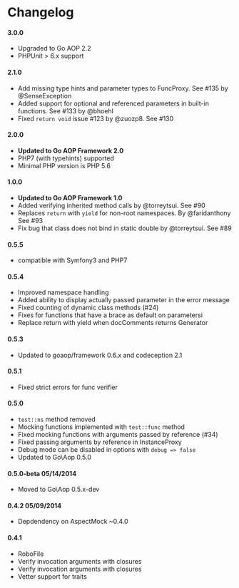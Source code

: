 # Changelog

#### 3.0.0

* Upgraded to Go AOP 2.2 
* PHPUnit > 6.x support

#### 2.1.0

* Add missing type hints and parameter types to FuncProxy. See #135 by @SenseException
* Added support for optional and referenced parameters in built-in functions. See #133 by @bhoehl
* Fixed `return void` issue #123 by @zuozp8. See #130

#### 2.0.0

* **Updated to Go AOP Framework 2.0**
* PHP7 (with typehints) supported
* Minimal PHP version is PHP 5.6

#### 1.0.0

* **Updated to Go AOP Framework 1.0**
* Added verifying inherited method calls by @torreytsui. See #90
* Replaces `return` with `yield` for non-root namespaces. By @faridanthony See #93
* Fix bug that class does not bind in static double by @torreytsui. See #89

#### 0.5.5

* compatible with Symfony3 and PHP7

#### 0.5.4

* Improved namespace handling
* Added ability to display actually passed parameter in the error message
* Fixed counting of dynamic class methods (#24)
* Fixes for functions that have a brace as default on parametersi
* Replace return with yield when docComments returns Generator


#### 0.5.3

* Updated to goaop/framework 0.6.x and codeception 2.1


#### 0.5.1

* Fixed strict errors for func verifier


#### 0.5.0

* `test::ns` method removed
* Mocking functions implemented with `test::func` method
* Fixed mocking functions with arguments passed by reference (#34)
* Fixed passing arguments by reference in InstanceProxy
* Debug mode can be disabled in options with `debug => false`
* Updated to Go\Aop 0.5.0


#### 0.5.0-beta 05/14/2014

* Moved to Go\Aop 0.5.x-dev


#### 0.4.2 05/09/2014

* Depdendency on AspectMock ~0.4.0


#### 0.4.1

* RoboFile
* Verify invocation arguments with closures
* Verify invocation arguments with closures
* Vetter support for traits
